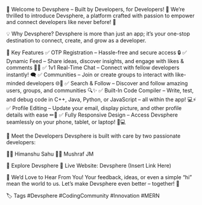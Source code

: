 🌟 Welcome to Devsphere – Built by Developers, for Developers! 🌟
We’re thrilled to introduce Devsphere, a platform crafted with passion to empower and connect developers like never before! 🚀

💡 Why Devsphere?
Devsphere is more than just an app; it’s your one-stop destination to connect, create, and grow as a developer.

🔑 Key Features
✅ OTP Registration – Hassle-free and secure access 🔒
✅ Dynamic Feed – Share ideas, discover insights, and engage with likes & comments 📢💬
✅ 1v1 Real-Time Chat – Connect with fellow developers instantly! 🗨
✅ Communities – Join or create groups to interact with like-minded developers 🌐👥
✅ Search & Follow – Discover and follow amazing users, groups, and communities 🔍✨
✅ Built-In Code Compiler – Write, test, and debug code in C++, Java, Python, or JavaScript – all within the app! 💻⚡
✅ Profile Editing – Update your email, display picture, and other profile details with ease ✏📸
✅ Fully Responsive Design – Access Devsphere seamlessly on your phone, tablet, or laptop! 📱💻

🎉 Meet the Developers
Devsphere is built with care by two passionate developers:

👨‍💻 Himanshu Sahu
👨‍💻 Mushraf JM

🚀 Explore Devsphere
🔗 Live Website: Devsphere (Insert Link Here)

💬 We’d Love to Hear From You!
Your feedback, ideas, or even a simple “hi” mean the world to us. Let’s make Devsphere even better – together! 🌟

🏷 Tags
#Devsphere #CodingCommunity #Innovation #MERN
